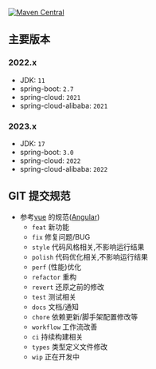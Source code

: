 [![Maven Central](https://maven-badges.herokuapp.com/maven-central/com.power4j.fist/fist-kit-dependencies/badge.svg)](https://maven-badges.herokuapp.com/maven-central/com.power4j.fist/fist-kit-dependencies)
## 主要版本

### 2022.x

- JDK: `11`
- spring-boot: `2.7`
- spring-cloud: `2021`
- spring-cloud-alibaba: `2021`

### 2023.x

- JDK: `17`
- spring-boot: `3.0`
- spring-cloud: `2022`
- spring-cloud-alibaba: `2022`

## GIT 提交规范

- 参考[vue](https://github.com/vuejs/vue/blob/dev/.github/COMMIT_CONVENTION.md) 的规范([Angular](https://github.com/conventional-changelog/conventional-changelog/tree/master/packages/conventional-changelog-angular))
  - `feat` 新功能
  - `fix` 修复问题/BUG
  - `style` 代码风格相关,不影响运行结果
  - `polish` 代码优化相关,不影响运行结果
  - `perf` (性能)优化
  - `refactor` 重构
  - `revert` 还原之前的修改
  - `test` 测试相关
  - `docs` 文档/通知
  - `chore` 依赖更新/脚手架配置修改等
  - `workflow` 工作流改善
  - `ci` 持续构建相关
  - `types` 类型定义文件修改
  - `wip` 正在开发中
